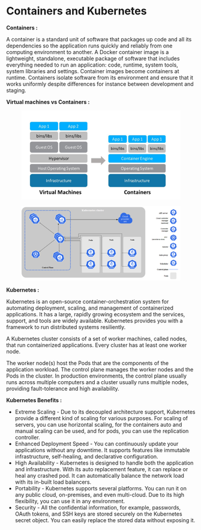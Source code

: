 # Containers and Kubernetes

**Containers :**

A container is a standard unit of software that packages up code and all its dependencies so the application runs quickly and reliably from one computing environment to another. A Docker container image is a lightweight, standalone, executable package of software that includes everything needed to run an application: code, runtime, system tools, system libraries and settings. Container images become containers at runtime. Containers isolate software from its environment and ensure that it works uniformly despite differences for instance between development and staging.

**Virtual machines vs Containers :**

<div>

<figure><img src="../.gitbook/assets/container (2).png" alt=""><figcaption></figcaption></figure>

 

<figure><img src="../.gitbook/assets/kubernetes (2).png" alt=""><figcaption></figcaption></figure>

</div>

**Kubernetes :**

Kubernetes is an open-source container-orchestration system for automating deployment, scaling, and management of containerized applications. It has a large, rapidly growing ecosystem and the services, support, and tools are widely available. Kubernetes provides you with a framework to run distributed systems resiliently.

A Kubernetes cluster consists of a set of worker machines, called nodes, that run containerized applications. Every cluster has at least one worker node.

The worker node(s) host the Pods that are the components of the application workload. The control plane manages the worker nodes and the Pods in the cluster. In production environments, the control plane usually runs across multiple computers and a cluster usually runs multiple nodes, providing fault-tolerance and high availability.

**Kubernetes Benefits :**

* Extreme Scaling - Due to its decoupled architecture support, Kubernetes provide a different kind of scaling for various purposes. For scaling of servers, you can use horizontal scaling, for the containers auto and manual scaling can be used, and for pods, you can use the replication controller.
* Enhanced Deployment Speed - You can continuously update your applications without any downtime. It supports features like immutable infrastructure, self-healing, and declarative configuration.
* High Availability - Kubernetes is designed to handle both the application and infrastructure. With its auto replacement feature, it can replace or heal any crashed pod. It can automatically balance the network load with its in-built load balancers.
* Portability - Kubernetes supports several platforms. You can run it on any public cloud, on-premises, and even multi-cloud. Due to its high flexibility, you can use it in any environment.
* Security - All the confidential information, for example, passwords, OAuth tokens, and SSH keys are stored securely on the Kubernetes secret object. You can easily replace the stored data without exposing it.
